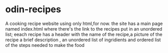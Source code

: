 # odin-recipes
A cooking recipe website using only html,for now.
the site has a main page named index.html where there's the link to the recipes put in an unordered list;
eeach recipe has a header with the name of the recipe,a picture of the recipe 
a brief description , an unordered list of ingridients and ordered list of the steps needed to make the food